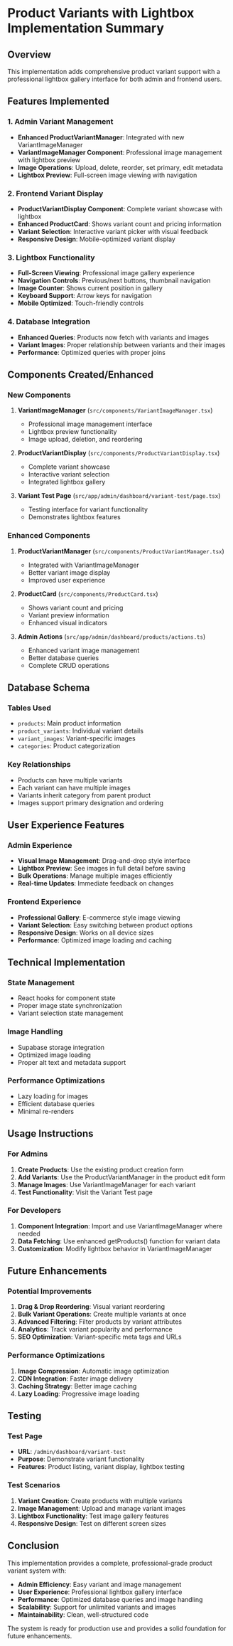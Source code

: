 # Product Variants with Lightbox Implementation Summary

## Overview
This implementation adds comprehensive product variant support with a professional lightbox gallery interface for both admin and frontend users.

## Features Implemented

### 1. Admin Variant Management
- **Enhanced ProductVariantManager**: Integrated with new VariantImageManager
- **VariantImageManager Component**: Professional image management with lightbox preview
- **Image Operations**: Upload, delete, reorder, set primary, edit metadata
- **Lightbox Preview**: Full-screen image viewing with navigation

### 2. Frontend Variant Display
- **ProductVariantDisplay Component**: Complete variant showcase with lightbox
- **Enhanced ProductCard**: Shows variant count and pricing information
- **Variant Selection**: Interactive variant picker with visual feedback
- **Responsive Design**: Mobile-optimized variant display

### 3. Lightbox Functionality
- **Full-Screen Viewing**: Professional image gallery experience
- **Navigation Controls**: Previous/next buttons, thumbnail navigation
- **Image Counter**: Shows current position in gallery
- **Keyboard Support**: Arrow keys for navigation
- **Mobile Optimized**: Touch-friendly controls

### 4. Database Integration
- **Enhanced Queries**: Products now fetch with variants and images
- **Variant Images**: Proper relationship between variants and their images
- **Performance**: Optimized queries with proper joins

## Components Created/Enhanced

### New Components
1. **VariantImageManager** (`src/components/VariantImageManager.tsx`)
   - Professional image management interface
   - Lightbox preview functionality
   - Image upload, deletion, and reordering

2. **ProductVariantDisplay** (`src/components/ProductVariantDisplay.tsx`)
   - Complete variant showcase
   - Interactive variant selection
   - Integrated lightbox gallery

3. **Variant Test Page** (`src/app/admin/dashboard/variant-test/page.tsx`)
   - Testing interface for variant functionality
   - Demonstrates lightbox features

### Enhanced Components
1. **ProductVariantManager** (`src/components/ProductVariantManager.tsx`)
   - Integrated with VariantImageManager
   - Better variant image display
   - Improved user experience

2. **ProductCard** (`src/components/ProductCard.tsx`)
   - Shows variant count and pricing
   - Variant preview information
   - Enhanced visual indicators

3. **Admin Actions** (`src/app/admin/dashboard/products/actions.ts`)
   - Enhanced variant image management
   - Better database queries
   - Complete CRUD operations

## Database Schema

### Tables Used
- `products`: Main product information
- `product_variants`: Individual variant details
- `variant_images`: Variant-specific images
- `categories`: Product categorization

### Key Relationships
- Products can have multiple variants
- Each variant can have multiple images
- Variants inherit category from parent product
- Images support primary designation and ordering

## User Experience Features

### Admin Experience
- **Visual Image Management**: Drag-and-drop style interface
- **Lightbox Preview**: See images in full detail before saving
- **Bulk Operations**: Manage multiple images efficiently
- **Real-time Updates**: Immediate feedback on changes

### Frontend Experience
- **Professional Gallery**: E-commerce style image viewing
- **Variant Selection**: Easy switching between product options
- **Responsive Design**: Works on all device sizes
- **Performance**: Optimized image loading and caching

## Technical Implementation

### State Management
- React hooks for component state
- Proper image state synchronization
- Variant selection state management

### Image Handling
- Supabase storage integration
- Optimized image loading
- Proper alt text and metadata support

### Performance Optimizations
- Lazy loading for images
- Efficient database queries
- Minimal re-renders

## Usage Instructions

### For Admins
1. **Create Products**: Use the existing product creation form
2. **Add Variants**: Use the ProductVariantManager in the product edit form
3. **Manage Images**: Use VariantImageManager for each variant
4. **Test Functionality**: Visit the Variant Test page

### For Developers
1. **Component Integration**: Import and use VariantImageManager where needed
2. **Data Fetching**: Use enhanced getProducts() function for variant data
3. **Customization**: Modify lightbox behavior in VariantImageManager

## Future Enhancements

### Potential Improvements
1. **Drag & Drop Reordering**: Visual variant reordering
2. **Bulk Variant Operations**: Create multiple variants at once
3. **Advanced Filtering**: Filter products by variant attributes
4. **Analytics**: Track variant popularity and performance
5. **SEO Optimization**: Variant-specific meta tags and URLs

### Performance Optimizations
1. **Image Compression**: Automatic image optimization
2. **CDN Integration**: Faster image delivery
3. **Caching Strategy**: Better image caching
4. **Lazy Loading**: Progressive image loading

## Testing

### Test Page
- **URL**: `/admin/dashboard/variant-test`
- **Purpose**: Demonstrate variant functionality
- **Features**: Product listing, variant display, lightbox testing

### Test Scenarios
1. **Variant Creation**: Create products with multiple variants
2. **Image Management**: Upload and manage variant images
3. **Lightbox Functionality**: Test image gallery features
4. **Responsive Design**: Test on different screen sizes

## Conclusion

This implementation provides a complete, professional-grade product variant system with:
- **Admin Efficiency**: Easy variant and image management
- **User Experience**: Professional lightbox gallery interface
- **Performance**: Optimized database queries and image handling
- **Scalability**: Support for unlimited variants and images
- **Maintainability**: Clean, well-structured code

The system is ready for production use and provides a solid foundation for future enhancements.
